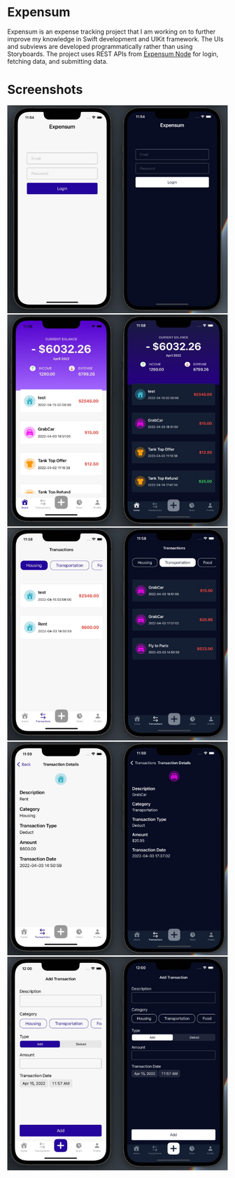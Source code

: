 # Expensum
Expensum is an expense tracking project that I am working on to further improve my knowledge in Swift development and UIKit framework.
The UIs and subviews are developed programmatically rather than using Storyboards.
The project uses REST APIs from [Expensum Node](https://github.com/chrisjalf/expensum_node) for login, fetching data, and submitting data.

# Screenshots
<img src="Images/login.jpeg" title="login">
<img src="Images/home.jpeg" title="home">
<img src="Images/transactions.jpeg" title="transactions">
<img src="Images/transaction_detail.jpeg" title="transaction_detail">
<img src="Images/transaction_add.jpeg" title="transaction_add">

